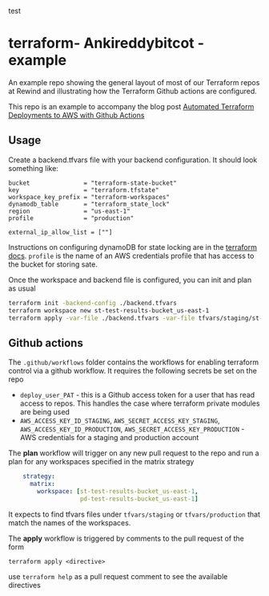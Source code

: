 test
# terraform- Ankireddybitcot -example

An example repo showing the general layout of most of our Terraform repos at Rewind and illustrating how the Terraform Github actions are configured.

This repo is an example to accompany the blog post [Automated Terraform Deployments to AWS with Github Actions](https://medium.com/@dnorth98/automated-terraform-deployments-to-aws-with-github-actions-c590c065c179)

## Usage

Create a backend.tfvars file with your backend configuration. It should look something like:

```hcl
bucket               = "terraform-state-bucket"
key                  = "terraform.tfstate"
workspace_key_prefix = "terraform-workspaces"
dynamodb_table       = "terraform_state_lock"
region               = "us-east-1"
profile              = "production"

external_ip_allow_list = [""]
```

Instructions on configuring dynamoDB for state locking are in the [terraform docs](https://www.terraform.io/docs/backends/types/s3.html).  `profile` is the name of an AWS credentials profile that has access to the bucket for storing sate.

Once the workspace and backend file is configured, you can init and plan as usual

```bash
terraform init -backend-config ./backend.tfvars
terraform workspace new st-test-results-bucket_us-east-1
terraform apply -var-file ./backend.tfvars -var-file tfvars/staging/st-test-results-bucket_us-east-1.tfvars
```

## Github actions

The `.github/workflows` folder contains the workflows for enabling terraform control via a github workflow.  It requires the following secrets be set on the repo

* `deploy_user_PAT` - this is a Github access token for a user that has read access to repos.  This handles the case where terraform private modules are being used
* `AWS_ACCESS_KEY_ID_STAGING`, `AWS_SECRET_ACCESS_KEY_STAGING`, `AWS_ACCESS_KEY_ID_PRODUCTION`, `AWS_SECRET_ACCESS_KEY_PRODUCTION` - AWS credentials for a staging and production account

The **plan** workflow will trigger on any new pull request to the repo and run a plan for any workspaces specified in the matrix strategy

```yaml
    strategy:
      matrix:
        workspace: [st-test-results-bucket_us-east-1,
                    pd-test-results-bucket_us-east-1]
```

It expects to find tfvars files under `tfvars/staging` or `tfvars/production` that match the names of the workspaces.

The **apply** workflow is triggered by comments to the pull request of the form

`terraform apply <directive>`

use `terraform help` as a pull request comment to see the available directives
